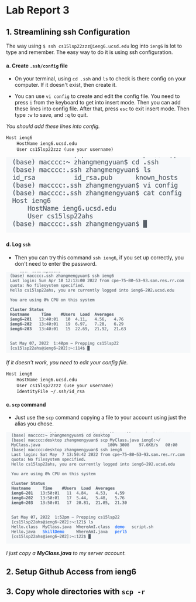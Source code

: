 # Lab Report 3

## 1. Streamlining ssh Configuration

The way using `$ ssh cs15lsp22zzz@ieng6.ucsd.edu` log into `ieng6` is lot to type and remember. The easy way to do it is using ssh configuration.

#### a. Create `.ssh/config` file
- On your terminal, using `cd .ssh` and `ls` to check is there config on your computer. If it doesn't exist, then create it. 

- You can use `vi config` to create and edit the config file. You need to press `i` from the keyboard to get into insert mode. Then you can add these lines into config file. After that, press `esc` to exit insert mode. Then type `:w` to save, and `:q` to quit.

*You should add these lines into config.*
```
Host ieng6
    HostName ieng6.ucsd.edu
    User cs15lsp22zzz (use your username)
```

![image](1-1.png)


#### d. Log `ssh`
- Then you can try this command `ssh ieng6`, if you set up correctly, you don't need to enter the password.

![image](1-2.png)

*If it doesn't work, you need to edit your config file.*
```
Host ieng6
    HostName ieng6.ucsd.edu
    User cs15lsp22zzz (use your username)
    IdentityFile ~/.ssh/id_rsa
```


#### c. `scp` command
- Just use the `scp` command copying a file to your account using just the alias you chose.

![image](1-3.png)

*I just copy a **MyClass.java** to my server account.*

## 2. Setup Github Access from ieng6


## 3. Copy whole directories with `scp -r`

